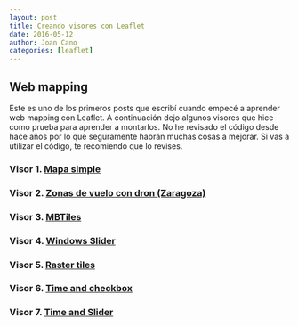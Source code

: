 ```yaml
---
layout: post
title: Creando visores con Leaflet
date: 2016-05-12
author: Joan Cano
categories: [leaflet]
---
```

## Web mapping

Este es uno de los primeros posts que escribí cuando empecé a aprender web mapping con Leaflet.
A continuación dejo algunos visores que hice como prueba para aprender a montarlos. No he revisado el código desde hace años por lo que seguramente habrán muchas cosas a mejorar. Si vas a utilizar el código, te recomiendo que lo revises.

### Visor 1.  <a href='javascript: none' onclick='$("#abs_visor1").toggle()'>Mapa simple</a> <br>
  
   <div id="abs_visor1" style="text-align: justify; display: none" markdown="1">
   Se trata de un visor sencillo. El mapa está centrado en Zaragoza. El objetivo es mostrar la localización de algún lugar que se quiera resaltar. 
   <br>
   [Visor Mapa simple](https://joancano.github.io/static/projects/web/visores/zaragoza.html) 
   </div>
   

### Visor 2. <a href='javascript: none' onclick='$("#abs_visor2").toggle()'>Zonas de vuelo con dron (Zaragoza)</a> <br>

   <div id="abs_visor2" style="text-align: justify; display: none" markdown="1">
   Este visor lo hice cuando empecé como piloto de drones. Me encontré con el problema de que la cartografía que existía respecto a las zonas aptas para el vuelo eran de pago y en papel. Por suerte había un archivo kml que circulaba por ahí con las zonas de vuelo: [puedes descargarlo de gisandbeers](http://www.gisandbeers.com/radios-y-zonas-de-vuelo-para-drones).

   De manera que hice el visor basándome en las áreas del kml y con un poco de <a href= "http://noticias.juridicas.com/base_datos/Fiscal/537921-l-18-2014-de-15-oct-medidas-urgentes-para-el-crecimiento-la-competitividad.html#t2c1s6lectura">legislación. </a>

   + Las áreas de influencia, representan las zonas donde no está permitido volar en Zaragoza
   + Te permite geolocalizarte con el móvil.

   Actualmente el visor está desactualizado puesto que hay una nueva ley vigente. Además, AESA ya ha creado un visor web para poder comprobar donde se va a operar o volar recreativamente.
   <br>

   [Visor 2. Zonas de vuelo con dron (Zaragoza)](https://joancano.github.io/static/projects/web/visores/rpa.html)
   </div>

### Visor 3. <a href='javascript: none' onclick='$("#abs_visor3").toggle()'>MBTiles</a> <br>

<div id="abs_visor3" style="text-align: justify; display: none" markdown="1">     
 El siguiente visor tiene como mapa base un MBTiles. Este tipo de formato permite almacenar un mosaicado de imágenes en un solo archivo, como una base de datos SQLite. Me gusta utilizar MBTiles, por que te permite trabajar sin conexión a internet y se mueve fino fino, además del poco espacio que ocupan las teselas.
   <br>
   [Visor 3. MBTiles](https://joancano.github.io/static/projects/web/visores/mbtiles/index.html)
   </div>
   

### Visor 4. <a href='javascript: none' onclick='$("#abs_visor4").toggle()'>Windows Slider</a> <br>

<div id="abs_visor4" style="text-align: justify; display: none" markdown="1">
   Puede surgir la necesidad de comparar distintas cartografías. Ello es muy sencillo en GIS de escritorio, pero cuando además quiere compartir con muchos usuarios este tipo de visores me parecen perfectos. 
   En este caso se comparan servicios WMS multitemporal de mi pueblo.
   <br>
      [Visor 4. Window Slider](https://joancano.github.io/static/projects/web/visores/ventanas/windows.html) 
   </div>

### Visor 5. <a href='javascript: none' onclick='$("#abs_visor5").toggle()'>Raster tiles</a> <br>


   <div id="abs_visor5" style="text-align: justify; display: none" markdown="1">
   Es un visor web simple, generado mediante la herramienta gdalAteselas de QGIS 3. Este es el enlace al post donde explico como realizarlo:
   [post](https://joancano.github.io/gis/2019/05/18/tiles_qgis/)
   <br>
  
[Visor 5. Raster tiles](https://joancano.github.io/static/projects/web/visores/ruinas_Belchite/index.html)   
  
  </div>


### Visor 6. <a href='javascript: none' onclick='$("#abs_visor6").toggle()'>Time and checkbox</a> <br>

   <div id="abs_visor6" style="text-align: justify; display: none" markdown="1">
   Este visor es más elaborado. Se trata de un visor que representa la ocupación francesa en Valencia durante los años 1812-13.
   <br>
      [Visor 6. Time and checkbox](https://joancano.github.io/static/projects/web/visores/visor_historia/)
   </div>

### Visor 7. <a href='javascript: none' onclick='$("#abs_visor7").toggle()'>Time and Slider</a> <br>

   <div id="abs_visor7" style="text-align: justify; display: none" markdown="1">
   Se trata del mismo visor pero con un slider para mover según la fecha
   <br>
   [Time and Slider 1](https://joancano.github.io/static/projects/web/visores/visor_historia/versiones/v6/oneSlider.html)
    <br>
   [Time and Slider 2](https://joancano.github.io/static/projects/web/visores/visor_historia/versiones/v5/index.html)
   </div>


